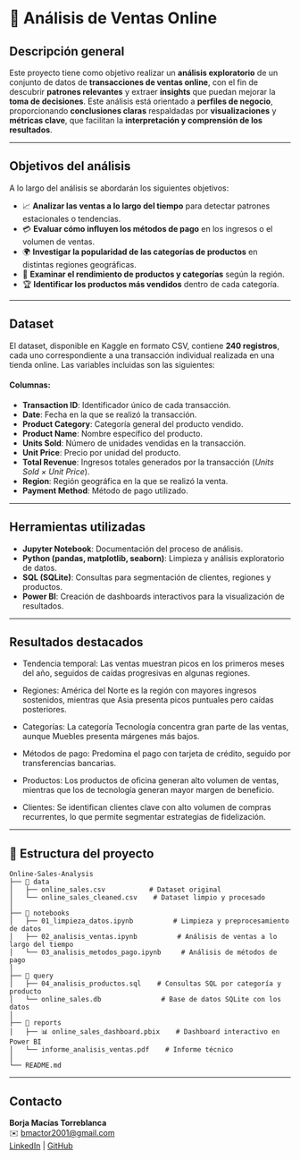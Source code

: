 # 🛒 Análisis de Ventas Online

## Descripción general

Este proyecto tiene como objetivo realizar un **análisis exploratorio** de un conjunto de datos de **transacciones de ventas online**, con el fin de descubrir **patrones relevantes** y extraer **insights** que puedan mejorar la **toma de decisiones**. Este análisis está orientado a **perfiles de negocio**, proporcionando **conclusiones claras** respaldadas por **visualizaciones** y **métricas clave**, que facilitan la **interpretación y comprensión de los resultados**.

--------

## Objetivos del análisis

A lo largo del análisis se abordarán los siguientes objetivos:

- 📈 **Analizar las ventas a lo largo del tiempo** para detectar patrones estacionales o tendencias.
- 💳 **Evaluar cómo influyen los métodos de pago** en los ingresos o el volumen de ventas.
- 🌍 **Investigar la popularidad de las categorías de productos** en distintas regiones geográficas.
- 📌 **Examinar el rendimiento de productos y categorías** según la región.
- 🏆 **Identificar los productos más vendidos** dentro de cada categoría.

--------

## Dataset

El dataset, disponible en Kaggle en formato CSV, contiene **240 registros**, cada uno correspondiente a una transacción individual realizada en una tienda online. Las variables incluidas son las siguientes:

#### **Columnas**:

- **Transaction ID**: Identificador único de cada transacción.  
- **Date**: Fecha en la que se realizó la transacción.  
- **Product Category**: Categoría general del producto vendido.  
- **Product Name**: Nombre específico del producto.  
- **Units Sold**: Número de unidades vendidas en la transacción.  
- **Unit Price**: Precio por unidad del producto.  
- **Total Revenue**: Ingresos totales generados por la transacción (*Units Sold × Unit Price*).  
- **Region**: Región geográfica en la que se realizó la venta.
- **Payment Method**: Método de pago utilizado.

--------

## Herramientas utilizadas

- **Jupyter Notebook**: Documentación del proceso de análisis. 
- **Python (pandas, matplotlib, seaborn)**: Limpieza y análisis exploratorio de datos.  
- **SQL (SQLite)**: Consultas para segmentación de clientes, regiones y productos.  
- **Power BI**: Creación de dashboards interactivos para la visualización de resultados. 

--------

## Resultados destacados

- Tendencia temporal: Las ventas muestran picos en los primeros meses del año, seguidos de caídas progresivas en algunas regiones.

- Regiones: América del Norte es la región con mayores ingresos sostenidos, mientras que Asia presenta picos puntuales pero caídas posteriores.

- Categorías: La categoría Tecnología concentra gran parte de las ventas, aunque Muebles presenta márgenes más bajos.

- Métodos de pago: Predomina el pago con tarjeta de crédito, seguido por transferencias bancarias.

- Productos: Los productos de oficina generan alto volumen de ventas, mientras que los de tecnología generan mayor margen de beneficio.

- Clientes: Se identifican clientes clave con alto volumen de compras recurrentes, lo que permite segmentar estrategias de fidelización.
  
--------
## 📂 Estructura del proyecto

```
Online-Sales-Analysis
├── 📁 data
│   ├── online_sales.csv           # Dataset original
│   └── online_sales_cleaned.csv    # Dataset limpio y procesado
│
├── 📁 notebooks
│   ├── 01_limpieza_datos.ipynb          # Limpieza y preprocesamiento de datos
│   ├── 02_analisis_ventas.ipynb          # Análisis de ventas a lo largo del tiempo
│   └── 03_analisis_metodos_pago.ipynb     # Análisis de métodos de pago
│
├── 📁 query
│   ├── 04_analisis_productos.sql    # Consultas SQL por categoría y producto
│   └── online_sales.db               # Base de datos SQLite con los datos
│
├── 📁 reports
│   ├── 📊 online_sales_dashboard.pbix    # Dashboard interactivo en Power BI
│   └── informe_analisis_ventas.pdf    # Informe técnico
│
└── README.md 
```

--------

## Contacto

**Borja Macías Torreblanca**  
✉️ bmactor2001@gmail.com  
[LinkedIn](https://www.linkedin.com/in/borjamacias) | [GitHub](https://github.com/bxrjamt)

 



